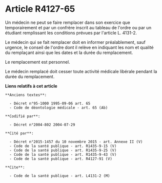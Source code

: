 # Article R4127-65

Un médecin ne peut se faire remplacer dans son exercice que temporairement et par un confrère inscrit au tableau de l'ordre
ou par un étudiant remplissant les conditions prévues par l'article L. 4131-2.

Le médecin qui se fait remplacer doit en informer préalablement, sauf urgence, le conseil de l'ordre dont il relève en
indiquant les nom et qualité du remplaçant ainsi que les dates et la durée du remplacement.

Le remplacement est personnel.

Le médecin remplacé doit cesser toute activité médicale libérale pendant la durée du remplacement.

**Liens relatifs à cet article**

	**Anciens textes**:

	  - Décret n°95-1000 1995-09-06 art. 65
	  - Code de déontologie médicale - art. 65 (Ab)

	**Codifié par**:

	  - Décret n°2004-802 2004-07-29

	**Cité par**:

	  - Décret n°2015-1457 du 10 novembre 2015 - art. Annexe II (V)
	  - Code de la santé publique - art. R1435-9-15 (V)
	  - Code de la santé publique - art. R1435-9-25 (V)
	  - Code de la santé publique - art. R1435-9-43 (V)
	  - Code de la santé publique - art. R4127-91 (V)

	**Cite**:

	  - Code de la santé publique - art. L4131-2 (M)
